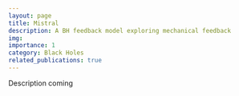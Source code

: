 ```yaml
---
layout: page
title: Mistral
description: A BH feedback model exploring mechanical feedback
img:
importance: 1
category: Black Holes
related_publications: true
---
```


Description coming

